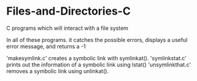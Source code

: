 # Files-and-Directories-C
C programs which will interact with a file system

In all of these programs. it catches the possible errors, displays a useful error message, and returns a -1

'makesymlink.c' creates a symbolic link with symlinkat(). 
'symlinkstat.c' prints out the information of a symbolic link using lstat()
'unsymlinkthat.c' removes a symbolic link using unlinkat().

